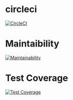   # circleci
  [![CircleCI](https://dl.circleci.com/status-badge/img/gh/um-computacion-tm/ajedrez-2024-Emmamartin1185/tree/main.svg?style=svg)](https://dl.circleci.com/status-badge/redirect/gh/um-computacion-tm/ajedrez-2024-Emmamartin1185/tree/main)

# Maintaibility
[![Maintainability](https://api.codeclimate.com/v1/badges/7ede3ae20fed2b8be461/maintainability)](https://codeclimate.com/github/um-computacion-tm/ajedrez-2024-Emmamartin1185/maintainability)
# Test Coverage
[![Test Coverage](https://api.codeclimate.com/v1/badges/7ede3ae20fed2b8be461/test_coverage)](https://codeclimate.com/github/um-computacion-tm/ajedrez-2024-Emmamartin1185/test_coverage)
 